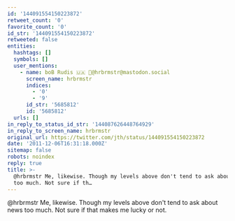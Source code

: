 ```yaml
---
id: '144091554150223872'
retweet_count: '0'
favorite_count: '0'
id_str: '144091554150223872'
retweeted: false
entities:
  hashtags: []
  symbols: []
  user_mentions:
    - name: boB Rudis 🇺🇦 🐘@hrbrmstr@mastodon.social
      screen_name: hrbrmstr
      indices:
        - '0'
        - '9'
      id_str: '5685812'
      id: '5685812'
  urls: []
in_reply_to_status_id_str: '144087626448764929'
in_reply_to_screen_name: hrbrmstr
original_url: https://twitter.com/jth/status/144091554150223872
date: '2011-12-06T16:31:18.000Z'
sitemap: false
robots: noindex
reply: true
title: >-
  @hrbrmstr Me, likewise. Though my levels above don't tend to ask about news
  too much. Not sure if th…
---
```


@hrbrmstr Me, likewise. Though my levels above don't tend to ask about news too much. Not sure if that makes me lucky or not.